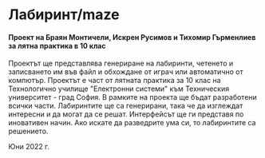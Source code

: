 # Лабиринт/maze

#### Проект на Браян Монтичели, Искрен Русимов и Тихомир Гърменлиев за лятна практика в 10 клас

Проектът ще представлява генериране на лабиринти, четенето и записването им във файл и обхождане от играч или автоматично от компютър. Проектът е част от лятната практика за 10 клас на Технологично училище "Електронни системи" към Техническия университет - град София. В рамките на проекта ще бъдат разработени всички части. Лабиринтите ще са генерирани, така че да изглеждат интересни и да могат да се решат. Интерфейсът ще ги представя по иновативен начин. Ако искате да разведрите ума си, то лабиринтите са решението.

Юни 2022 г.

